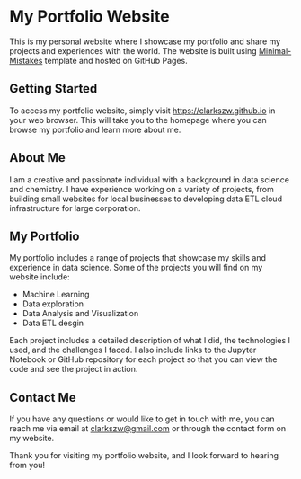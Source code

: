 # My Portfolio Website

This is my personal website where I showcase my portfolio and share my projects and experiences with the world. The website is built using [Minimal-Mistakes](https://github.com/mmistakes/minimal-mistakes) template and hosted on GitHub Pages.

## Getting Started

To access my portfolio website, simply visit https://clarkszw.github.io in your web browser. This will take you to the homepage where you can browse my portfolio and learn more about me.

## About Me

I am a creative and passionate individual with a background in data science and chemistry. I have experience working on a variety of projects, from building small websites for local businesses to developing data ETL cloud infrastructure for large corporation.

## My Portfolio

My portfolio includes a range of projects that showcase my skills and experience in data science. Some of the projects you will find on my website include:

* Machine Learning
* Data exploration
* Data Analysis and Visualization
* Data ETL desgin

Each project includes a detailed description of what I did, the technologies I used, and the challenges I faced. I also include links to the Jupyter Notebook or GitHub repository for each project so that you can view the code and see the project in action.

## Contact Me

If you have any questions or would like to get in touch with me, you can reach me via email at clarkszw@gmail.com or through the contact form on my website.

Thank you for visiting my portfolio website, and I look forward to hearing from you!
